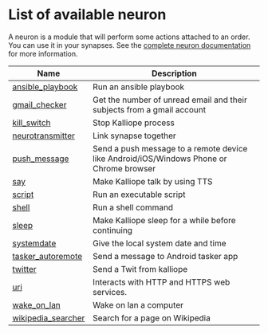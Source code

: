 # List of available neuron

A neuron is a module that will perform some actions attached to an order. You can use it in your synapses. See the [complete neuron documentation](neurons.md) for more information.

| Name                                               | Description                                                                             |
|----------------------------------------------------|-----------------------------------------------------------------------------------------|
| [ansible_playbook](../neurons/ansible_playbook/)   | Run an ansible playbook                                                                 |
| [gmail_checker](../neurons/gmail_checker/)         | Get the number of unread email and their subjects from a gmail account                  |
| [kill_switch](../neurons/kill_switch/)             | Stop Kalliope process                                                                   |
| [neurotransmitter](../neurons/neurotransmitter/)   | Link synapse together                                                                   |
| [push_message](../neurons/push_message/)           | Send a push message to a remote device like Android/iOS/Windows Phone or Chrome browser |
| [say](../neurons/say/)                             | Make Kalliope talk by using TTS                                                         |
| [script](../neurons/script/)                       | Run an executable script                                                                |
| [shell](../neurons/shell/)                         | Run a shell command                                                                     |
| [sleep](../neurons/sleep/)                         | Make Kalliope sleep for a while before continuing                                       |
| [systemdate](../neurons/systemdate/)               | Give the local system date and time                                                     |
| [tasker_autoremote](../neurons/tasker_autoremote/) | Send a message to Android tasker app                                                    |
| [twitter](../neurons/twitter/)                     | Send a Twit from kalliope                                                               |
| [uri](../neurons/uri/)                             | Interacts with HTTP and HTTPS web services.                                             |
| [wake_on_lan](../neurons/wake_on_lan/)             | Wake on lan a computer                                                                  |
| [wikipedia_searcher](../neurons/wikipedia/)        | Search for a page on Wikipedia                                                          |


